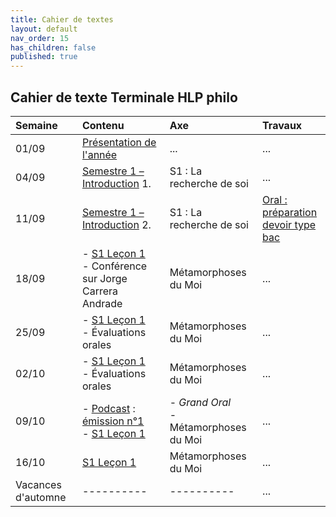 ```yaml
---
title: Cahier de textes
layout: default
nav_order: 15
has_children: false
published: true
---
```

## Cahier de texte Terminale HLP philo 


| Semaine     | Contenu     |  Axe | Travaux |
| :------------------- | :-------------- | :-------- | :-------- |
| 01/09  | [Présentation de l'année](../0_pre/presentation.html) | ...     | ...     |
| 04/09   | [Semestre 1 – Introduction](../S1L0/S1L0.html) 1.    | S1 : La recherche de soi     | ...     |
| 11/09   | [Semestre 1 – Introduction](../S1L0/S1L0.html) 2.    | S1 : La recherche de soi     | [Oral : préparation <br> devoir type bac](../S1L0/S1L0-3.html)     |
| 18/09   | - [S1 Leçon 1](../S1L1/S1L1-0-0.html)  <br> - Conférence sur Jorge Carrera Andrade    | Métamorphoses du Moi     | ...     |
| 25/09   | - [S1 Leçon 1](../S1L1/S1L1-0-0.html)  <br> - Évaluations orales  | Métamorphoses du Moi     | ...     |
| 02/10   | - [S1 Leçon 1](../S1L1/S1L1-0-0.html)   <br> - Évaluations orales     | Métamorphoses du Moi     | ...     |
| 09/10   | - [Podcast](../podcast/pod0.html) : [émission n°1](../podcast/pod1.html) <br> - [S1 Leçon 1](../S1L1/S1L1-0-0.html)      | - *Grand Oral* <br> - Métamorphoses du Moi      | ...     |
| 16/10   | [S1 Leçon 1](../S1L1/S1L1-0-0.html)     | Métamorphoses du Moi     | ...     |
| Vacances d'automne | ----------  | ----------  | ...     |


